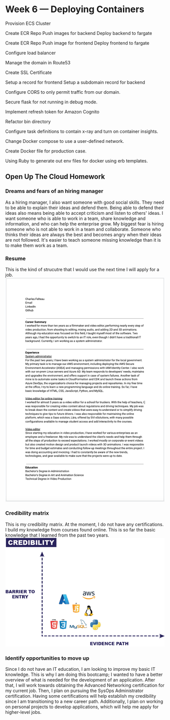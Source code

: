 # Week 6 — Deploying Containers

Provision ECS Cluster

Create ECR Repo
Push images for backend
Deploy backend to fargate

Create ECR Repo
Push image for frontend
Deploy frontend to fargate

Configure load balancer

Manage the domain in Route53

Create SSL Certificate

Setup a record for frontend
Setup a subdomain record for backend

Configure CORS to only permit traffic from our domain.

Secure flask for not running in debug mode.

Implement refresh token for Amazon Cognito

Refactor bin directory

Configure task definitions to contain x-ray and turn on container insights.

Change Docker compose to use a user-defined network.

Create Docker file for production case.

Using Ruby to generate out env files for docker using erb templates.

## Open Up The Cloud Homework

### Dreams and fears of an hiring manager
As a hiring manager, I also want someone with good social skills. They need to be able to explain their ideas and defend them. Being able to defend their ideas also means being able to accept criticism and listen to others' ideas. I want someone who is able to work in a team, share knowledge and information, and who can help the enterprise grow. My biggest fear is hiring someone who is not able to work in a team and collaborate. Someone who thinks their ideas are always the best and becomes angry when their ideas are not followed. It's easier to teach someone missing knowledge than it is to make them work as a team.

### Resume
This is the kind of strucutre that I would use the next time I will apply for a job.
![Resume](/journal/assets/resume.png "Resume")

### Credibility matrix
This is my credibility matrix. At the moment, I do not have any certifications. I build my knowledge from courses found online. This is so far the basic knowledge that I learned from the past two years.
![Matrix](/journal/assets/Credibility.png "Matrix")

### Identify opportunities to move up
Since I do not have an IT education, I am looking to improve my basic IT knowledge. This is why I am doing this bootcamp; I wanted to have a better overview of what is needed for the development of an application. After that, I will work towards obtaining the Advanced Networking certification for my current job. Then, I plan on pursuing the SysOps Administrator certification. Having some certifications will help establish my credibility since I am transitioning to a new career path. Additionally, I plan on working on personal projects to develop applications, which will help me apply for higher-level jobs.
